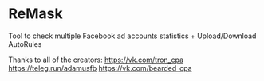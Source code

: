 # ReMask
Tool to check multiple Facebook ad accounts statistics + Upload/Download AutoRules

Thanks to all of the creators:
https://vk.com/tron_cpa
https://teleg.run/adamusfb
https://vk.com/bearded_cpa
